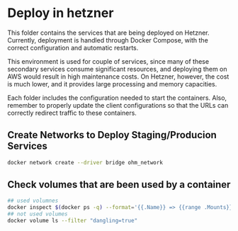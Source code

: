 # Deploy in hetzner

This folder contains the services that are being deployed on Hetzner. Currently, deployment is handled through Docker Compose, with the correct configuration and automatic restarts.

This environment is used for couple of services, since many of these secondary services consume significant resources, and deploying them on AWS would result in high maintenance costs. On Hetzner, however, the cost is much lower, and it provides large processing and memory capacities.

Each folder includes the configuration needed to start the containers. Also, remember to properly update the client configurations so that the URLs can correctly redirect traffic to these containers.

## Create Networks to Deploy Staging/Producion Services

```sh
docker network create --driver bridge ohm_network
```

## Check volumes that are been used by a container 

```sh
## used volumnes
docker inspect $(docker ps -q) --format='{{.Name}} => {{range .Mounts}}{{.Name}} {{end}}'
## not used volumes
docker volume ls --filter "dangling=true"
```
